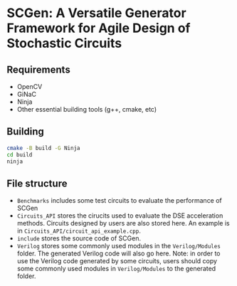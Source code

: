# SCGen: A Versatile Generator Framework for Agile Design of Stochastic Circuits

## Requirements

- OpenCV
- GiNaC
- Ninja
- Other essential building tools (g++, cmake, etc)


## Building

```bash
cmake -B build -G Ninja
cd build
ninja
```

## File structure

- `Benchmarks` includes some test circuits to evaluate the performance of SCGen
- `Circuits_API` stores the cirucits used to evaluate the DSE acceleration methods. Circuits designed by users are also stored here. An example is in `Circuits_API/circuit_api_example.cpp`.
- `include` stores the source code of SCGen.
- `Verilog` stores some commonly used modules in the `Verilog/Modules` folder. The generated Verilog code will also go here. Note: in order to use the Verilog code generated by some circuits, users should copy some commonly used modules in `Verilog/Modules` to the generated folder.